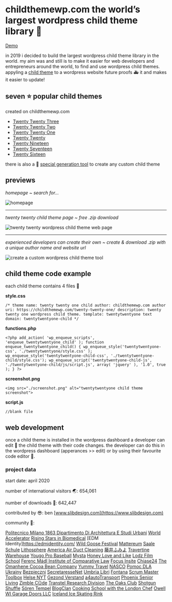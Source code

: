 # childthemewp.com the world’s largest wordpress child theme library 🧸

[Demo](https://childthemewp.com/)

in 2019 i decided to build the largest wordpress child theme library in the world. my aim was and still is to make it easier for web developers and entrepreneurs around the world, to find and use wordpress child themes. appyling a [child theme](https://developer.wordpress.org/themes/advanced-topics/child-themes/) to a wordpress website future proofs 🚑 it and makes it easier to update!

## seven ⭐ popular child themes

created on childthemewp.com

* [Twenty Twenty Three](https://github.com/slibdesign/ChildThemeWP/tree/main/twentytwentythree-child)
* [Twenty Twenty Two](https://github.com/slibdesign/ChildThemeWP/tree/main/twentytwentytwo-child)
* [Twenty Twenty One](https://github.com/slibdesign/ChildThemeWP/tree/main/twentytwentyone-child)
* [Twenty Twenty](https://github.com/slibdesign/ChildThemeWP/tree/main/twentytwenty-child)
* [Twenty Nineteen](https://github.com/slibdesign/ChildThemeWP/tree/main/twentynineteen-child)
* [Twenty Seventeen](https://github.com/slibdesign/ChildThemeWP/tree/main/twentyseventeen-child)
* [Twenty Sixteen](https://github.com/slibdesign/ChildThemeWP/tree/main/twentysixteen-child)

there is also a 💎 [special generation tool](https://childthemewp.com/create-custom-child-theme/) to create any custom child theme

## previews

*homepage ~ search for...*

![homepage](https://childthemewp.com/wp-content/uploads/homepage.png "homepage")

---
*twenty twenty child theme page ~ free .zip download*

![twenty twenty wordpress child theme web page](https://childthemewp.com/wp-content/uploads/twentytwenty-child.png "twenty twenty child theme")

---
*experienced developers can create their own ~ create & download .zip with a unique author name and website url*

![create a custom wordpress child theme tool](https://childthemewp.com/wp-content/uploads/custom-tool.png "custom tool")

## child theme code example

each child theme contains 4 files 📁

**style.css**

`/*
theme name: twenty twenty one child
author: childthemewp.com
author uri: https://childthemewp.com/twenty-twenty-one/
description: twenty twenty one wordpress child theme.
template: twentytwentyone
text domain: twentytwentyone-child
*/`

**functions.php**

`<?php
add_action( 'wp_enqueue_scripts', 'enqueue_twentytwentyone_child' );
function enqueue_twentytwentyone_child()
{
      wp_enqueue_style('twentytwentyone-css', './twentytwentyone/style.css' );
      wp_enqueue_style('twentytwentyone-child-css', './twentytwentyone-child/style.css');
      wp_enqueue_script('twentytwentyone-child-js', './twentytwentyone-child/js/script.js', array( 'jquery' ), '1.0', true );
}
?>`

**screenshot.png**

`<img src="./screenshot.png" alt="twentytwentyone child theme screenshot">`

**script.js**

`//blank file`

## web development

once a child theme is installed in the wordpress dashboard a developer can edit 🏀 the child theme with their code changes. the developer can do this in the wordpress dashboard (apperances >> edit) or by using their favourite code editor 🍿.

### project data

start date: april 2020

number of international visitors 🌏: 654,061

number of downloads 🚀: 642,447

contributed by 😎: ben [www.slibdesign.com](https://www.slibdesign.com)

community 💛: 

[Politecnico Milano 1863 Dipartimento Di Architettura E Studi Urbani](https://www.dastu.polimi.it/)
[World Accelerator](https://www.world.com/)
[Rising Stars in Biomedical](https://risingstarsbiomed.mit.edu/)
[EDM Identity]https://edmidentity.com/
[Wild Goose Festival](https://wildgoosefestival.org/)
[Mattereum](https://mattereum.com/)
[Saale Schule](https://www.saaleschule.de/)
[Lithosphere](https://lithosphere.network/)
[America Air Duct Cleaning](https://airductcleaningsa.com/)
[藤井ふみよ](https://kingkongkang.xsrv.jp/fumiyo-hanaenikki/)
[Travertine Warehouse](https://travertine-tiles-pavers.com.au/)
[Yougo Pro Baseball](https://yougoprobaseball.com/)
[Mysta](https://www.mysta.tv/)
[Honey Love and Like](https://honey-loveandlike.de/)
[Lodz Film School](https://bezpieczni.filmschool.lodz.pl/)
[Ferenc Mádl Institute of Comparative Law](https://mfi.gov.hu/en/)
[Focus Insite](https://focusinsite.com/)
[Chiase24](https://chiase24.com/)
[The Omanhene Cocoa Bean Company](https://www.omanhene.com/)
[Yummy Travel](https://yummytravel.de/)
[NASCO](https://nasco.com/)
[Pomoc DLA Ukrainy](https://ukraina.filmschool.lodz.pl/index.php/aktualnosci/)
[Bezpieczni](https://bezpieczni.filmschool.lodz.pl/aktualnosci/)
[SecretaresseNet](https://www.secretaressenet.nl/)
[Umbria Libri](http://www.umbrialibri.com/)
[Fontana](https://www.fontana.se/)
[Scrum Master Toolbox](https://scrum-master-toolbox.org/)
[Helse NYT](https://helsenyt.com/)
[Gezond Verstand](https://gezondverstand.eu/)
[a4autoTransport](https://a4autotransport.com/)
[Phoenix Senior Living](https://www.phoenixsrliving.com/)
[Zimble C{}de](https://zimblecode.com/)
[Transtel Research Division](https://transtel.rg.telkomuniversity.ac.id/)
[The Oaks Club](https://theoaksclub.com/)
[Shotgun Shuffle](http://shotgunshuffle.com/)
[Sören Tempel](https://soerentempel.de/)
[BlogClan](https://blogclan.katecary.co.uk/)
[Cooking School with the London Chef](https://thelondonchef.com/)
[Owell](https://www.owell.co.jp/)
[WI Garage Doors LLC](https://wigaragedoorsrepair.com/)
[Iceland Ice Skating Rink](https://valleyskating.com/)











